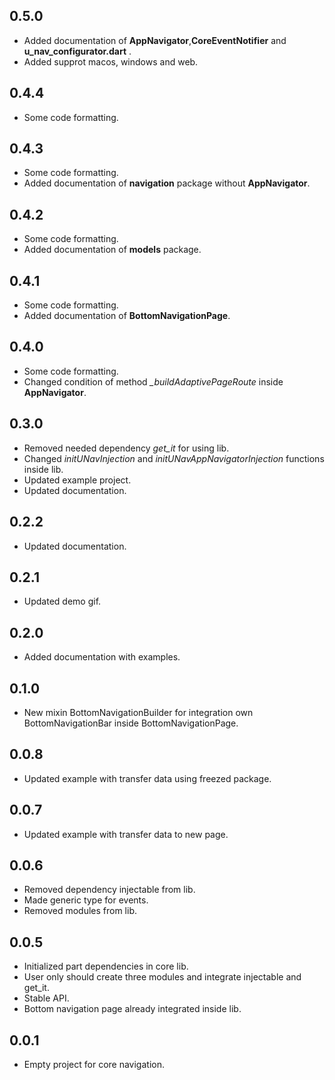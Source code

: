 ## 0.5.0

* Added documentation of **AppNavigator**,**CoreEventNotifier** and **u_nav_configurator.dart** .
* Added supprot macos, windows and web.

## 0.4.4

* Some code formatting.

## 0.4.3

* Some code formatting.
* Added documentation of  **navigation** package without **AppNavigator**.

## 0.4.2

* Some code formatting.
* Added documentation of  **models** package.

## 0.4.1

* Some code formatting.
* Added documentation of  **BottomNavigationPage**.

## 0.4.0

* Some code formatting.
* Changed condition of method *_buildAdaptivePageRoute* inside **AppNavigator**.

## 0.3.0

* Removed needed dependency *get_it*  for using lib.
* Changed *initUNavInjection* and *initUNavAppNavigatorInjection* functions inside lib.
* Updated example project.
* Updated documentation.

## 0.2.2

* Updated documentation.

## 0.2.1

* Updated demo gif.

## 0.2.0

* Added documentation with examples.

## 0.1.0

* New mixin BottomNavigationBuilder for integration own BottomNavigationBar inside BottomNavigationPage.

## 0.0.8

* Updated example with transfer data using freezed package.

## 0.0.7

* Updated example with transfer data to new page.


## 0.0.6

* Removed dependency injectable from lib.
* Made generic type for events.
* Removed modules from lib.

## 0.0.5

* Initialized part dependencies in core lib.
* User only should create three modules and integrate injectable and get_it.
* Stable API.
* Bottom navigation page already integrated inside lib.

## 0.0.1

* Empty project for core navigation.
